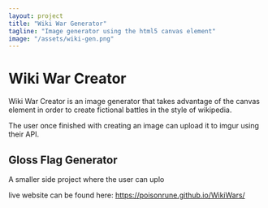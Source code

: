 ```yaml
---
layout: project
title: "Wiki War Generator"
tagline: "Image generator using the html5 canvas element"
image: "/assets/wiki-gen.png"
---
```


# Wiki War Creator

Wiki War Creator is an image generator that takes advantage of the canvas element in order to create fictional battles in the style of wikipedia.

The user once finished with creating an image can upload it to imgur using their API. 

## Gloss Flag Generator

A smaller side project where the user can uplo

live website can be found here: https://poisonrune.github.io/WikiWars/